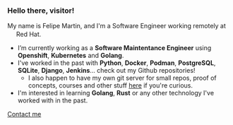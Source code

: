 ### Hello there, visitor!

My name is Felipe Martin, and I'm a Software Engineer working remotely at <img src="https://www.redhat.com/cms/managed-files/styles/wysiwyg_full_width/s3/Logo-RedHat-Hat-Color-CMYK%20%281%29.jpg?itok=Mf0Ff9jq" width="16" style="display: inline-block;"> Red Hat.

- I’m currently working as a **Software Maintentance Engineer** using **Openshift**, **Kubernetes** and **Golang**.
- I've worked in the past with **Python**, **Docker**, **Podman**, **PostgreSQL**, **SQLite**, **Django**, **Jenkins**... check out my Github repositories!
  - I also happen to have my own git server for small repos, proof of concepts, courses and other stuff [here](https://code.fmartingr.dev) if you're curious.
- I'm interested in learning **Golang**, **Rust** or any other technology I've worked with in the past.

[Contact me](https://fmartingr.com/about)

